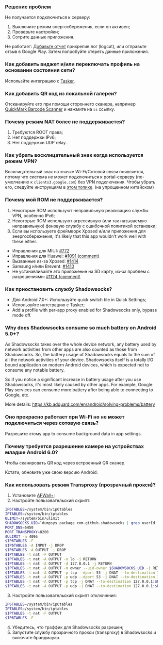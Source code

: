 ### Решение проблем

Не получается подключиться к серверу:

1. Выключите режим энергосбережения, если он активен;
2. Проверьте настройки;
3. Сотрите данные приложения.

Не работает: [Добавьте отчет](https://github.com/shadowsocks/shadowsocks-android/issues/new) прикрепив лог (logcat), или отправьте отзыв в Google Play. Затем попробуйте стереть данные приложения.

### Как добавить виджет и/или переключать профиль на основании состояния сети?

Использйте интеграцию с [Tasker](http://tasker.dinglisch.net/).

### Как добавить QR код из локальной галереи?

Отсканируйте его при помощи стороннего сканера, например [QuickMark Barcode Scanner](https://play.google.com/store/apps/details?id=tw.com.quickmark) и нажмите на `ss` ссылку.


### Почему режим NAT более не поддерживается?

1. Требуются ROOT права;
2. Нет поддержки IPv6;
3. Нет поддержки UDP relay.

### Как убрать восклицательный знак когда используется режим VPN?

Восклицательный знак на значке Wi-Fi/Сотовой связи появляется, потому что система не может подключиться к portal-серверу (по-умолчанию к `clients3.google.com`) без VPN подключения. Чтобы убрать его, следуйте инструкциям в [этом топике](https://www.noisyfox.cn/45.html). (на упрощенном китайском)

### Почему мой ROM не поддерживается?

1. Некоторые ROM используют неправильную реализацию службы VPN, особенно IPv6;
2. Некоторые ROM используют агрессивную (или так называемую неправильную) фоновую службу с ошибочной политикой остановки;
3. Если вы используете фреймворк Xposed и/или приложения для энергосбережения, it's likely that this app wouldn't work well with these either.

* Иправления для MIUI: [#772](https://github.com/shadowsocks/shadowsocks-android/issues/772)
* Иправления для Huawei: [#1091 (comment)](https://github.com/shadowsocks/shadowsocks-android/issues/1091#issuecomment-276949836)
* Вызванные из-за Xposed: [#1414](https://github.com/shadowsocks/shadowsocks-android/issues/1414)
* Samsung и/или Brevent: [#1410](https://github.com/shadowsocks/shadowsocks-android/issues/1410)
* Не устанавливайте это приложение на SD карту, из-за проблем с разрешениями: [#1124 (comment)](https://github.com/shadowsocks/shadowsocks-android/issues/1124#issuecomment-307556453)

### Как приостановить службу Shadowsocks?

* Для Android 7.0+: Используйте quick switch tile in Quick Settings;
* Используйте интеграцию с Tasker;
* Add a profile with per-app proxy enabled for Shadowsocks only, bypass mode off.

### Why does Shadowsocks consume so much battery on Android 5.0+?

As Shadowsocks takes over the whole device network, any battery used by network activities from other apps are also counted as those from Shadowsocks. So, the battery usage of Shadowsocks equals to the sum of all the network activities of your device. Shadowsocks itself is a totally I/O bound application on modern Android devices, which is expected not to consume any notable battery.

So if you notice a significant increase in battery usage after you use Shadowsocks, it's most likely caused by other apps. For example, Google Play services can consume more battery after being able to connecting to Google, etc.

More details: https://kb.adguard.com/en/android/solving-problems/battery

### Оно прекрасно работает при Wi-Fi но не может подключиться через сотовую связь?

Разрешите этому app to consume background data in app settings.

### Почему требуется разрешение камере на устройствах младше Android 6.0?

Чтобы сканировать QR код через встроенный QR сканер.

Кстати, обновите уже свою версию Android.

### Как использовать режим Transproxy (прозрачный прокси)?

1. Установите [AFWall+](https://github.com/ukanth/afwall);
2. Настройте пользовательский скрипт:
```sh
IP6TABLES=/system/bin/ip6tables
IPTABLES=/system/bin/iptables
ULIMIT=/system/bin/ulimit
SHADOWSOCKS_UID=`dumpsys package com.github.shadowsocks | grep userId | cut -d= -f2 - | cut -d' ' -f1 -`
PORT_DNS=5450
PORT_TRANSPROXY=8200
$ULIMIT -n 4096
$IP6TABLES -F
$IP6TABLES -A INPUT -j DROP
$IP6TABLES -A OUTPUT -j DROP
$IPTABLES -t nat -F OUTPUT
$IPTABLES -t nat -A OUTPUT -o lo -j RETURN
$IPTABLES -t nat -A OUTPUT -d 127.0.0.1 -j RETURN
$IPTABLES -t nat -A OUTPUT -m owner --uid-owner $SHADOWSOCKS_UID -j RETURN
$IPTABLES -t nat -A OUTPUT -p tcp --dport 53 -j DNAT --to-destination 127.0.0.1:$PORT_DNS
$IPTABLES -t nat -A OUTPUT -p udp --dport 53 -j DNAT --to-destination 127.0.0.1:$PORT_DNS
$IPTABLES -t nat -A OUTPUT -p tcp -j DNAT --to-destination 127.0.0.1:$PORT_TRANSPROXY
$IPTABLES -t nat -A OUTPUT -p udp -j DNAT --to-destination 127.0.0.1:$PORT_TRANSPROXY
```
3. Настройте пользовательский скрипт отключения:
```sh
IP6TABLES=/system/bin/ip6tables
IPTABLES=/system/bin/iptables
$IPTABLES -t nat -F OUTPUT
$IP6TABLES -F
```
4. Убедитесь, что траффик для Shadowsocks разрешен;
5. Запустите службу прозрачного прокси (transproxy) в Shadowsocks и включите брандмауэр.
